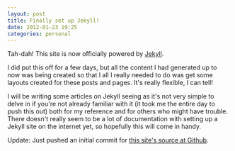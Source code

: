 ```yaml
---
layout: post
title: Finally set up Jekyll!
date: 2012-01-23 19:25
categories: personal
---
```

Tah-dah! This site is now officially powered by [Jekyll][].

I did put this off for a few days, but all the content I had generated up to 
now was being created so that I all I really needed to do was get some layouts 
created for these posts and pages. It's really flexible, I can tell!

I will be writing some articles on Jekyll seeing as it's not very simple to 
delve in if you're not already familiar with it (it took me the entire day to 
push this out) both for my reference and for others who might have trouble. 
There doesn't really seem to be a lot of documentation with setting up a Jekyll 
site on the internet yet, so hopefully this will come in handy.

Update: Just pushed an initial commit for [this site's source at Github][].

[Jekyll]: https://github.com/mojombo/jekyll
[this site's source at GitHub]: https://github.com/liliff/web
